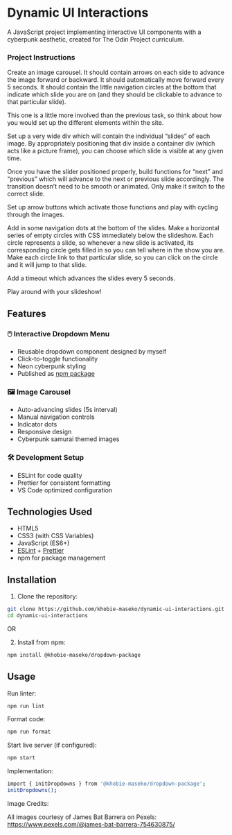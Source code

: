 # Dynamic UI Interactions

A JavaScript project implementing interactive UI components with a cyberpunk aesthetic, created for The Odin Project curriculum.

### Project Instructions

Create an image carousel. It should contain arrows on each side to advance the image forward or backward.
It should automatically move forward every 5 seconds.
It should contain the little navigation circles at the bottom that indicate which slide you are on
(and they should be clickable to advance to that particular slide).

This one is a little more involved than the previous task, so think about how you would set up the different elements within the site.

Set up a very wide div which will contain the individual “slides” of each image.
By appropriately positioning that div inside a container div (which acts like a picture frame),
you can choose which slide is visible at any given time.

Once you have the slider positioned properly, build functions for “next” and “previous” which will advance to the next or previous slide accordingly.
The transition doesn’t need to be smooth or animated. Only make it switch to the correct slide.

Set up arrow buttons which activate those functions and play with cycling through the images.

Add in some navigation dots at the bottom of the slides. Make a horizontal series of empty circles with CSS immediately below the slideshow. Each circle represents a slide, so whenever a new slide is activated, its corresponding circle gets filled in so you can tell where in the show you are.
Make each circle link to that particular slide, so you can click on the circle and it will jump to that slide.

Add a timeout which advances the slides every 5 seconds.

Play around with your slideshow!

## Features

### 🖱️ Interactive Dropdown Menu
- Reusable dropdown component designed by myself
- Click-to-toggle functionality
- Neon cyberpunk styling
- Published as [npm package](https://www.npmjs.com/package/@khobie-maseko/dropdown-package)

### 🖼️ Image Carousel
- Auto-advancing slides (5s interval)
- Manual navigation controls
- Indicator dots
- Responsive design
- Cyberpunk samurai themed images

### 🛠️ Development Setup
- ESLint for code quality
- Prettier for consistent formatting
- VS Code optimized configuration

## Technologies Used

- HTML5
- CSS3 (with CSS Variables)
- JavaScript (ES6+)
- [ESLint](https://eslint.org/) + [Prettier](https://prettier.io/)
- npm for package management

## Installation

1. Clone the repository:
```bash
git clone https://github.com/khobie-maseko/dynamic-ui-interactions.git
cd dynamic-ui-interactions
```

OR

2. Install from npm:
```bash
npm install @khobie-maseko/dropdown-package
```

## Usage

Run linter:
```bash
npm run lint
```

Format code:
```bash
npm run format
```

Start live server (if configured):
```bash
npm start
```

Implementation:
```bash
import { initDropdowns } from '@khobie-maseko/dropdown-package';
initDropdowns();
```


Image Credits:

All images courtesy of James Bat Barrera on Pexels: https://www.pexels.com/@james-bat-barrera-754630875/







